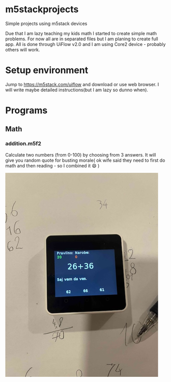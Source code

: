 # m5stackprojects
Simple projects using m5stack devices 

Due that I am lazy teaching my kids math I started to create simple math problems. For now all  are in separated files but I am planing to create full app.
All is done through UiFlow v2.0 and I am using Core2 device - probably others will work. 

# Setup environment 
Jump to https://m5stack.com/uiflow and download or use web browser. I will write maybe detailed instructions(but I am lazy so dunno when).

# Programs

## Math

### addition.m5f2

Calculate two numbers (from 0-100) by choosing from 3 answers. It will give you random quote for busting morale( ok wife said they need to first do math and then reading - so I combined it :smile: )

![image info](./Images/addition.jpg)